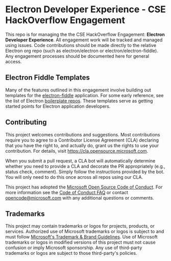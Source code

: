 # Electron Developer Experience - CSE HackOverflow Engagement

This repo is for managing the the CSE HackOverflow Engagement: **Electron Developer Experience**. All engagement work will be tracked and managed using issues. Code contributions should be made directly to the relative Electron org repo (such as electron/electron or electron/electron-fiddle). Any engagement processes should be documented here for general access.

## Electron Fiddle Templates

Many of the features outlined in this engagement involve building out templates for the [electron-fiddle](https://www.electronjs.org/fiddle) application. For some early reference, see the list of Electron [boilerplate repos](https://www.electronjs.org/community#boilerplates). These templates serve as getting started points for Electron application developers. 

## Contributing

This project welcomes contributions and suggestions.  Most contributions require you to agree to a
Contributor License Agreement (CLA) declaring that you have the right to, and actually do, grant us
the rights to use your contribution. For details, visit https://cla.opensource.microsoft.com.

When you submit a pull request, a CLA bot will automatically determine whether you need to provide
a CLA and decorate the PR appropriately (e.g., status check, comment). Simply follow the instructions
provided by the bot. You will only need to do this once across all repos using our CLA.

This project has adopted the [Microsoft Open Source Code of Conduct](https://opensource.microsoft.com/codeofconduct/).
For more information see the [Code of Conduct FAQ](https://opensource.microsoft.com/codeofconduct/faq/) or
contact [opencode@microsoft.com](mailto:opencode@microsoft.com) with any additional questions or comments.

## Trademarks

This project may contain trademarks or logos for projects, products, or services. Authorized use of Microsoft 
trademarks or logos is subject to and must follow 
[Microsoft's Trademark & Brand Guidelines](https://www.microsoft.com/en-us/legal/intellectualproperty/trademarks/usage/general).
Use of Microsoft trademarks or logos in modified versions of this project must not cause confusion or imply Microsoft sponsorship.
Any use of third-party trademarks or logos are subject to those third-party's policies.

